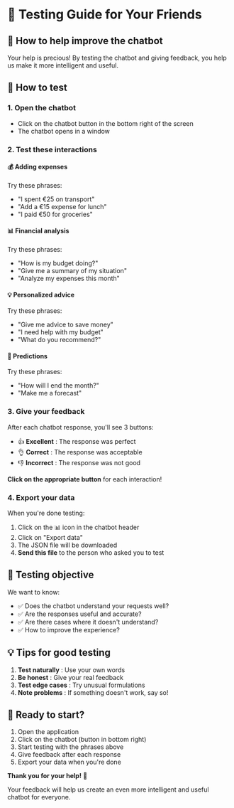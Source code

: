 # 🧪 Testing Guide for Your Friends

## 🎯 How to help improve the chatbot

Your help is precious! By testing the chatbot and giving feedback, you help us make it more intelligent and useful.

## 📱 How to test

### 1. **Open the chatbot**
- Click on the chatbot button in the bottom right of the screen
- The chatbot opens in a window

### 2. **Test these interactions**

#### 💰 **Adding expenses**
Try these phrases:
- "I spent €25 on transport"
- "Add a €15 expense for lunch"
- "I paid €50 for groceries"

#### 📊 **Financial analysis**
Try these phrases:
- "How is my budget doing?"
- "Give me a summary of my situation"
- "Analyze my expenses this month"

#### 💡 **Personalized advice**
Try these phrases:
- "Give me advice to save money"
- "I need help with my budget"
- "What do you recommend?"

#### 🔮 **Predictions**
Try these phrases:
- "How will I end the month?"
- "Make me a forecast"

### 3. **Give your feedback**
After each chatbot response, you'll see 3 buttons:
- 👍 **Excellent** : The response was perfect
- 👌 **Correct** : The response was acceptable
- 👎 **Incorrect** : The response was not good

**Click on the appropriate button** for each interaction!

### 4. **Export your data**
When you're done testing:
1. Click on the 📊 icon in the chatbot header
2. Click on "Export data"
3. The JSON file will be downloaded
4. **Send this file** to the person who asked you to test

## 🎯 **Testing objective**

We want to know:
- ✅ Does the chatbot understand your requests well?
- ✅ Are the responses useful and accurate?
- ✅ Are there cases where it doesn't understand?
- ✅ How to improve the experience?

## 💡 **Tips for good testing**

1. **Test naturally** : Use your own words
2. **Be honest** : Give your real feedback
3. **Test edge cases** : Try unusual formulations
4. **Note problems** : If something doesn't work, say so!

## 🚀 **Ready to start?**

1. Open the application
2. Click on the chatbot (button in bottom right)
3. Start testing with the phrases above
4. Give feedback after each response
5. Export your data when you're done

**Thank you for your help!** 🤝

Your feedback will help us create an even more intelligent and useful chatbot for everyone. 
